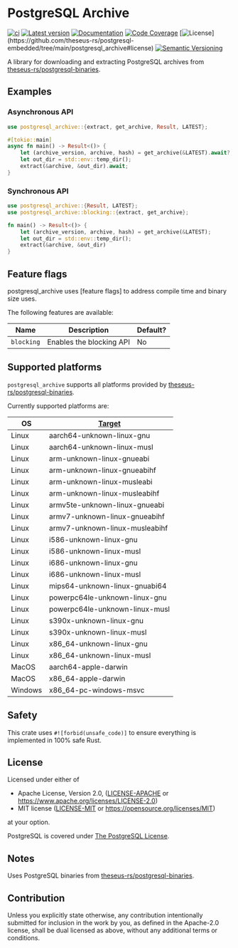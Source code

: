 # PostgreSQL Archive

[![ci](https://github.com/theseus-rs/postgresql-embedded/actions/workflows/ci.yml/badge.svg?branch=main)](https://github.com/theseus-rs/postgresql-embedded/actions/workflows/ci.yml)
[![Latest version](https://img.shields.io/crates/v/postgresql_archive.svg)](https://crates.io/crates/postgresql_archive)
[![Documentation](https://docs.rs/postgresql_archive/badge.svg)](https://docs.rs/postgresql_archive)
[![Code Coverage](https://codecov.io/gh/theseus-rs/postgresql-embedded/branch/main/graph/badge.svg)](https://codecov.io/gh/theseus-rs/postgresql-embedded)
[![License](https://img.shields.io/crates/l/postgresql_archive?)](https://github.com/theseus-rs/postgresql-embedded/tree/main/postgresql_archive#license)
[![Semantic Versioning](https://img.shields.io/badge/%E2%9A%99%EF%B8%8F_SemVer-2.0.0-blue)](https://semver.org/spec/v2.0.0.html)

A library for downloading and extracting PostgreSQL archives from
[theseus-rs/postgresql-binaries](https://github.com/theseus-rs/postgresql-binaries).

## Examples

### Asynchronous API

```rust
use postgresql_archive::{extract, get_archive, Result, LATEST};

#[tokio::main]
async fn main() -> Result<()> {
    let (archive_version, archive, hash) = get_archive(&LATEST).await?;
    let out_dir = std::env::temp_dir();
    extract(&archive, &out_dir).await;
}
```

### Synchronous API
```rust
use postgresql_archive::{Result, LATEST};
use postgresql_archive::blocking::{extract, get_archive};

fn main() -> Result<()> {
    let (archive_version, archive, hash) = get_archive(&LATEST);
    let out_dir = std::env::temp_dir();
    extract(&archive, &out_dir)
}
```

## Feature flags

postgresql_archive uses [feature flags] to address compile time and binary size
uses.

The following features are available:

| Name         | Description              | Default? |
|--------------|--------------------------|----------|
| `blocking`   | Enables the blocking API | No       |

## Supported platforms

`postgresql_archive` supports all platforms provided by [theseus-rs/postgresql-binaries](https://github.com/theseus-rs/postgresql-binaries).

Currently supported platforms are:

| OS      | [Target](https://doc.rust-lang.org/nightly/rustc/platform-support.html) |
|---------|-------------------------------------------------------------------------|
| Linux   | aarch64-unknown-linux-gnu                                               |
| Linux   | aarch64-unknown-linux-musl                                              |
| Linux   | arm-unknown-linux-gnueabi                                               |
| Linux   | arm-unknown-linux-gnueabihf                                             |
| Linux   | arm-unknown-linux-musleabi                                              |
| Linux   | arm-unknown-linux-musleabihf                                            |
| Linux   | armv5te-unknown-linux-gnueabi                                           |
| Linux   | armv7-unknown-linux-gnueabihf                                           |
| Linux   | armv7-unknown-linux-musleabihf                                          |
| Linux   | i586-unknown-linux-gnu                                                  |
| Linux   | i586-unknown-linux-musl                                                 |
| Linux   | i686-unknown-linux-gnu                                                  |
| Linux   | i686-unknown-linux-musl                                                 |
| Linux   | mips64-unknown-linux-gnuabi64                                           |
| Linux   | powerpc64le-unknown-linux-gnu                                           |
| Linux   | powerpc64le-unknown-linux-musl                                          |
| Linux   | s390x-unknown-linux-gnu                                                 |
| Linux   | s390x-unknown-linux-musl                                                |
| Linux   | x86_64-unknown-linux-gnu                                                |
| Linux   | x86_64-unknown-linux-musl                                               |
| MacOS   | aarch64-apple-darwin                                                    |
| MacOS   | x86_64-apple-darwin                                                     |
| Windows | x86_64-pc-windows-msvc                                                  |

## Safety

This crate uses `#![forbid(unsafe_code)]` to ensure everything is implemented in 100% safe Rust.

## License

Licensed under either of

* Apache License, Version 2.0, ([LICENSE-APACHE](LICENSE-APACHE) or https://www.apache.org/licenses/LICENSE-2.0)
* MIT license ([LICENSE-MIT](LICENSE-MIT) or https://opensource.org/licenses/MIT)

at your option.

PostgreSQL is covered under [The PostgreSQL License](https://opensource.org/licenses/postgresql).

## Notes

Uses PostgreSQL binaries from [theseus-rs/postgresql-binaries](https://github.com/theseus-rs/postgresql-binaries).

## Contribution

Unless you explicitly state otherwise, any contribution intentionally submitted
for inclusion in the work by you, as defined in the Apache-2.0 license, shall be dual licensed as above, without any
additional terms or conditions.
